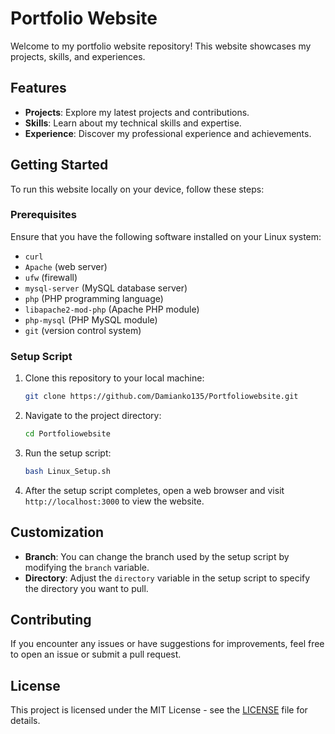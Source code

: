 # Portfolio Website

Welcome to my portfolio website repository! This website showcases my projects, skills, and experiences.

## Features

- **Projects**: Explore my latest projects and contributions.
- **Skills**: Learn about my technical skills and expertise.
- **Experience**: Discover my professional experience and achievements.

## Getting Started

To run this website locally on your device, follow these steps:

### Prerequisites

Ensure that you have the following software installed on your Linux system:

- `curl`
- `Apache` (web server)
- `ufw` (firewall)
- `mysql-server` (MySQL database server)
- `php` (PHP programming language)
- `libapache2-mod-php` (Apache PHP module)
- `php-mysql` (PHP MySQL module)
- `git` (version control system)

### Setup Script

1. Clone this repository to your local machine:

    ```bash
    git clone https://github.com/Damianko135/Portfoliowebsite.git
    ```

2. Navigate to the project directory:

    ```bash
    cd Portfoliowebsite
    ```

3. Run the setup script:

    ```bash
    bash Linux_Setup.sh
    ```

4. After the setup script completes, open a web browser and visit `http://localhost:3000` to view the website.

## Customization

- **Branch**: You can change the branch used by the setup script by modifying the `branch` variable.
- **Directory**: Adjust the `directory` variable in the setup script to specify the directory you want to pull.

## Contributing

If you encounter any issues or have suggestions for improvements, feel free to open an issue or submit a pull request.

## License

This project is licensed under the MIT License - see the [LICENSE](LICENSE) file for details.
